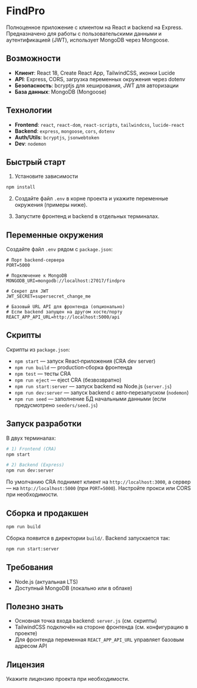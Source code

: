 # FindPro

Полноценное приложение с клиентом на React и backend на Express. Предназначено для работы с пользовательскими данными и аутентификацией (JWT), использует MongoDB через Mongoose.

## Возможности
- **Клиент**: React 18, Create React App, TailwindCSS, иконки Lucide
- **API**: Express, CORS, загрузка переменных окружения через dotenv
- **Безопасность**: bcryptjs для хеширования, JWT для авторизации
- **База данных**: MongoDB (Mongoose)

## Технологии
- **Frontend**: `react`, `react-dom`, `react-scripts`, `tailwindcss`, `lucide-react`
- **Backend**: `express`, `mongoose`, `cors`, `dotenv`
- **Auth/Utils**: `bcryptjs`, `jsonwebtoken`
- **Dev**: `nodemon`

## Быстрый старт
1. Установите зависимости

```bash
npm install
```

2. Создайте файл `.env` в корне проекта и укажите переменные окружения (примеры ниже).

3. Запустите фронтенд и backend в отдельных терминалах.

## Переменные окружения
Создайте файл `.env` рядом с `package.json`:

```env
# Порт backend-сервера
PORT=5000

# Подключение к MongoDB
MONGODB_URI=mongodb://localhost:27017/findpro

# Секрет для JWT
JWT_SECRET=supersecret_change_me

# Базовый URL API для фронтенда (опционально)
# Если backend запущен на другом хосте/порту
REACT_APP_API_URL=http://localhost:5000/api
```

## Скрипты
Скрипты из `package.json`:

- `npm start` — запуск React‑приложения (CRA dev server)
- `npm run build` — production‑сборка фронтенда
- `npm test` — тесты CRA
- `npm run eject` — eject CRA (безвозвратно)
- `npm run start:server` — запуск backend на Node.js (`server.js`)
- `npm run dev:server` — запуск backend с авто‑перезапуском (`nodemon`)
- `npm run seed` — заполнение БД начальными данными (если предусмотрено `seeders/seed.js`)

## Запуск разработки
В двух терминалах:

```bash
# 1) Frontend (CRA)
npm start

# 2) Backend (Express)
npm run dev:server
```

По умолчанию CRA поднимет клиент на `http://localhost:3000`, а сервер — на `http://localhost:5000` (при `PORT=5000`). Настройте прокси или CORS при необходимости.

## Сборка и продакшен
```bash
npm run build
```
Сборка появится в директории `build/`. Backend запускается так:

```bash
npm run start:server
```

## Требования
- Node.js (актуальная LTS)
- Доступный MongoDB (локально или в облаке)

## Полезно знать
- Основная точка входа backend: `server.js` (см. скрипты)
- TailwindCSS подключён на стороне фронтенда (см. конфигурацию в проекте)
- Для фронтенда переменная `REACT_APP_API_URL` управляет базовым адресом API

## Лицензия
Укажите лицензию проекта при необходимости.